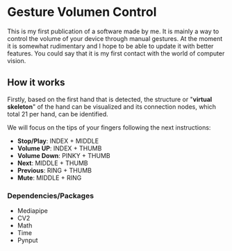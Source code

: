 # Gesture Volumen Control
This is my first publication of a software made by me. It is mainly a way to control the volume of your device through manual gestures. At the moment it is somewhat rudimentary and I hope to be able to update it with better features.   You could say that it is my first contact with the world of computer vision.

## How it works
Firstly, based on the first hand that is detected, the structure or "**virtual skeleton**" of the hand can be visualized and its connection nodes, which total 21 per hand, can be identified.

We will focus on the tips of your fingers following the next instructions: 
- **Stop/Play**: INDEX + MIDDLE
- **Volume UP**: INDEX + THUMB
- **Volume Down**: PINKY + THUMB
- **Next**: MIDDLE + THUMB
- **Previous**: RING + THUMB
- **Mute**: MIDDLE + RING

### Dependencies/Packages
- Mediapipe
- CV2
- Math
- Time
- Pynput
